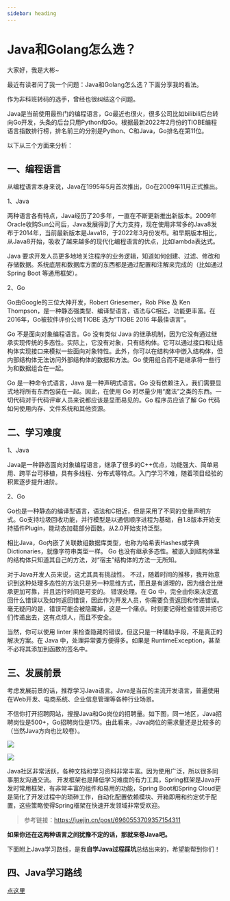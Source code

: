 ```yaml
---
sidebar: heading
---
```


# Java和Golang怎么选？

大家好，我是大彬~

最近有读者问了我一个问题：Java和Golang怎么选？下面分享我的看法。

作为非科班转码的选手，曾经也很纠结这个问题。

Java是当前使用最热门的编程语言，Go最近也很火，很多公司比如bilibili后台转向Go开发，头条的后台只用Python和Go。根据最新2022年2月份的TIOBE编程语言指数排行榜，排名前三的分别是Python、C和Java，Go排名在第11位。

以下从三个方面来分析：

## 一、编程语言

 从编程语言本身来说，Java在1995年5月首次推出，Go在2009年11月正式推出。

 1、Java 

两种语言各有特点，Java经历了20多年，一直在不断更新推出新版本。2009年Oracle收购Sun公司后，Java发展得到了大力支持，现在使用非常多的Java8发布于2014年，当前最新版本是Java18，于2022年3月份发布。和早期版本相比，从Java8开始，吸收了越来越多的现代化编程语言的优点，比如lambda表达式。 

Java 要求开发人员更多地地关注程序的业务逻辑，知道如何创建、过滤、修改和存储数据。系统底层和数据库方面的东西都是通过配置和注解来完成的（比如通过 Spring Boot 等通用框架）。

2、Go 

Go由Google的三位大神开发，Robert Griesemer，Rob Pike 及 Ken Thompson，是一种静态强类型、编译型语言，语法与C相近，功能更丰富。在2016年，Go被软件评价公司TIOBE 选为“TIOBE 2016 年最佳语言”。

Go 不是面向对象编程语言。Go 没有类似 Java 的继承机制，因为它没有通过继承实现传统的多态性。实际上，它没有对象，只有结构体。它可以通过接口和让结构体实现接口来模拟一些面向对象特性。此外，你可以在结构体中嵌入结构体，但内部结构体无法访问外部结构体的数据和方法。Go 使用组合而不是继承将一些行为和数据组合在一起。 

Go 是一种命令式语言，Java 是一种声明式语言。Go 没有依赖注入，我们需要显式地将所有东西包装在一起。因此，在使用 Go 时尽量少用“魔法”之类的东西。一切代码对于代码评审人员来说都应该是显而易见的。Go 程序员应该了解 Go 代码如何使用内存、文件系统和其他资源。

##  二、学习难度

 1、Java

Java是一种静态面向对象编程语言，继承了很多的C++优点，功能强大、简单易用、跨平台可移植，具有多线程、分布式等特点。入门学习不难，随着项目经验的积累逐步提升进阶。 

2、Go

Go也是一种静态的编译型语言，语法和C相近，但是采用了不同的变量声明方式。Go支持垃圾回收功能，并行模型是以通信顺序进程为基础，自1.8版本开始支持插件Plugin，能动态加载部分函数。从2.0开始支持泛型。

 相比Java，Go内嵌了关联数组数据库类型，也称为哈希表Hashes或字典Dictionaries，就像字符串类型一样。 Go 也没有继承多态性。被嵌入到结构体里的结构体只知道其自己的方法，对“宿主”结构体的方法一无所知。

对于Java开发人员来说，这尤其具有挑战性。 不过，随着时间的推移，我开始意识到这种处理多态性的方法只是另一种思维方式，而且是有道理的，因为组合比继承更加可靠，并且运行时间是可变的。 错误处理。在 Go 中，完全由你来决定返回什么错误以及如何返回错误，因此作为开发人员，你需要负责返回和传递错误。毫无疑问的是，错误可能会被隐藏掉，这是一个痛点。时刻要记得检查错误并把它们传递出去，这有点烦人，而且不安全。

当然，你可以使用 linter 来检查隐藏的错误，但这只是一种辅助手段，不是真正的解决方案。在 Java 中，处理异常要方便得多。如果是 RuntimeException，甚至不必将其添加到函数的签名中。 

## 三、发展前景 

考虑发展前景的话，推荐学习Java语言。Java是当前的主流开发语言，普遍使用在Web开发、电商系统、企业信息管理等各种行业场景。

不信你打开招聘网站，搜搜Java和Go岗位的招聘量。如下图，同一地区，Java招聘岗位是500+，Go招聘岗位是175。由此看来，Java岗位的需求量还是比较多的（当然Java方向也比较卷）。

![](http://img.topjavaer.cn/img/20220620084914.png)

![](http://img.topjavaer.cn/img/20220620084855.png)

Java社区非常活跃，各种文档和学习资料非常丰富。因为使用广泛，所以很多同事朋友沟通交流。 开发框架也是降低学习难度的有力工具，Spring框架是Java开发时常用框架，有非常丰富的组件和易用的功能，Spring Boot和Spring Cloud更是简化了开发过程中的琐碎工作，自动化配置依赖模块、开箱即用和约定优于配置，这些策略使得Spring框架在快速开发领域非常受欢迎。 

> 参考链接：https://juejin.cn/post/6960553709357154311



**如果你还在这两种语言之间犹豫不定的话，那就来卷Java吧。**

下面附上Java学习路线，是我**自学Java过程踩坑**总结出来的，希望能帮到你们！

## 四、Java学习路线

[点这里](https://topjavaer.cn/learning-resources/java-learn-guide.html#%E8%87%AA%E5%AD%A6%E8%B7%AF%E7%BA%BF)